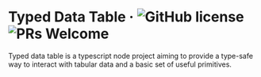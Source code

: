 # Typed Data Table &middot; ![GitHub license](https://img.shields.io/badge/license-MIT-blue.svg) ![PRs Welcome](https://img.shields.io/badge/PRs-welcome-brightgreen.svg)

Typed data table is a typescript node project aiming to provide a type-safe way to interact with tabular data and a basic set of useful primitives.


